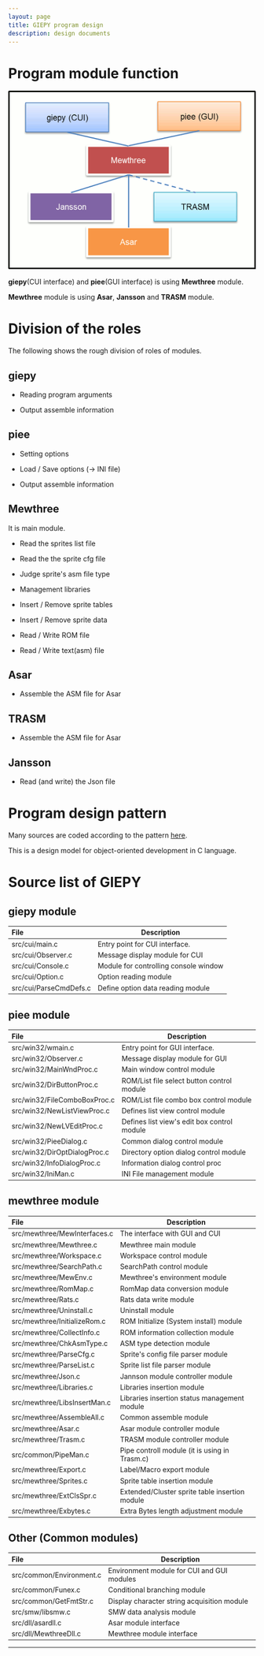 ```yaml
---
layout: page
title: GIEPY program design
description: design documents
---
```


# Program module function

![Modules](pic/pg_model.png)

**giepy**(CUI interface) and **piee**(GUI interface) is using **Mewthree** module.

**Mewthree** module is using **Asar**, **Jansson** and **TRASM** module.

# Division of the roles

The following shows the rough division of roles of modules.

## giepy

- Reading program arguments

- Output assemble information

## piee

- Setting options

- Load / Save options (-> INI file)

- Output assemble information

## Mewthree

It is main module.

- Read the sprites list file

- Read the the sprite cfg file

- Judge sprite's asm file type

- Management libraries

- Insert / Remove sprite tables

- Insert / Remove sprite data

- Read / Write ROM file

- Read / Write text(asm) file

## Asar

- Assemble the ASM file for Asar

## TRASM

- Assemble the ASM file for Asar

## Jansson

- Read (and write) the Json file




# Program design pattern

Many sources are coded according to the pattern [here](https://github.com/boldowa/oopc).

This is a design model for object-oriented development in C language.



# Source list of GIEPY

## giepy module

|File                  |Description                                             |
|:---------------------|--------------------------------------------------------|
|src/cui/main.c        |Entry point for CUI interface.                          |
|src/cui/Observer.c    |Message display module for CUI                          |
|src/cui/Console.c     |Module for controlling console window                   |
|src/cui/Option.c      |Option reading module                                   |
|src/cui/ParseCmdDefs.c|Define option data reading module                       |


## piee module

|File                         |Description                                             |
|:----------------------------|--------------------------------------------------------|
|src/win32/wmain.c            |Entry point for GUI interface.                          |
|src/win32/Observer.c         |Message display module for GUI                          |
|src/win32/MainWndProc.c      |Main window control module                              |
|src/win32/DirButtonProc.c    |ROM/List file select button control module              |
|src/win32/FileComboBoxProc.c |ROM/List file combo box control module                  |
|src/win32/NewListViewProc.c  |Defines list view control module                        |
|src/win32/NewLVEditProc.c    |Defines list view's edit box control module             |
|src/win32/PieeDialog.c       |Common dialog control module                            |
|src/win32/DirOptDialogProc.c |Directory option dialog control module                  |
|src/win32/InfoDialogProc.c   |Information dialog control proc                         |
|src/win32/IniMan.c           |INI File management module                              |

## mewthree module

|File                         |Description                                             |
|:----------------------------|--------------------------------------------------------|
|src/mewthree/MewInterfaces.c |The interface with GUI and CUI                          |
|src/mewthree/Mewthree.c      |Mewthree main module                                    |
|src/mewthree/Workspace.c     |Workspace control module                                |
|src/mewthree/SearchPath.c    |SearchPath control module                               |
|src/mewthree/MewEnv.c        |Mewthree's environment module                           |
|src/mewthree/RomMap.c        |RomMap data conversion module                           |
|src/mewthree/Rats.c          |Rats data write module                                  |
|src/mewthree/Uninstall.c     |Uninstall module                                        |
|src/mewthree/InitializeRom.c |ROM Initialize (System install) module                  |
|src/mewthree/CollectInfo.c   |ROM information collection module                       |
|src/mewthree/ChkAsmType.c    |ASM type detection module                               |
|src/mewthree/ParseCfg.c      |Sprite's config file parser module                      |
|src/mewthree/ParseList.c     |Sprite list file parser module                          |
|src/mewthree/Json.c          |Jannson module controller module                        |
|src/mewthree/Libraries.c     |Libraries insertion module                              |
|src/mewthree/LibsInsertMan.c |Libraries insertion status management module            |
|src/mewthree/AssembleAll.c   |Common assemble module                                  |
|src/mewthree/Asar.c          |Asar module controller module                           |
|src/mewthree/Trasm.c         |TRASM module controller module                          |
|src/common/PipeMan.c         |Pipe controll module (it is using in Trasm.c)           |
|src/mewthree/Export.c        |Label/Macro export module                               |
|src/mewthree/Sprites.c       |Sprite table insertion module                           |
|src/mewthree/ExtClsSpr.c     |Extended/Cluster sprite table insertion module          |
|src/mewthree/Exbytes.c       |Extra Bytes length adjustment module                    |

## Other (Common modules)

|File                         |Description                                             |
|:----------------------------|--------------------------------------------------------|
|src/common/Environment.c     |Environment module for CUI and GUI modules              |
|src/common/Funex.c           |Conditional branching module                            |
|src/common/GetFmtStr.c       |Display character string acquisition module             |
|src/smw/libsmw.c             |SMW data analysis module                                |
|src/dll/asardll.c            |Asar module interface                                   |
|src/dll/MewthreeDll.c        |Mewthree module interface                               |

---


